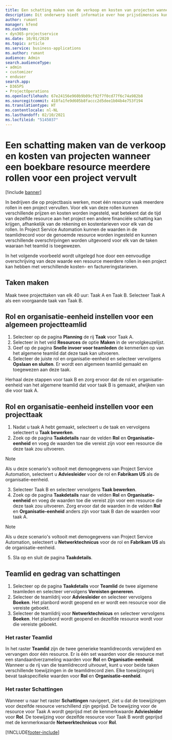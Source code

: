 ```yaml
---
title: Een schatting maken van de verkoop en kosten van projecten wanneer een boekbare resource meerdere rollen voor een project vervult
description: Dit onderwerp biedt informatie over hoe prijsdimensies kunnen worden gebruikt om prijzen en kosten te ondersteunen voor een resource die meerdere rollen in een project vervult.
author: rumant
manager: kfend
ms.custom:
- dyn365-projectservice
ms.date: 10/01/2020
ms.topic: article
ms.service: business-applications
ms.author: rumant
audience: Admin
search.audienceType:
- admin
- customizer
- enduser
search.app:
- D365PS
- ProjectOperations
ms.openlocfilehash: 67e24156e960b9b09cf92f7f0cd77f6c74a982b8
ms.sourcegitcommit: 418fa1fe9d605b8faccc2d5dee1b04b4e753f194
ms.translationtype: HT
ms.contentlocale: nl-NL
ms.lasthandoff: 02/10/2021
ms.locfileid: "5145037"
---
```

# <a name="estimate-project-sales-and-costs-when-a-bookable-resource-fills-multiple-roles-for-a-project"></a>Een schatting maken van de verkoop en kosten van projecten wanneer een boekbare resource meerdere rollen voor een project vervult 

[!include [banner](../includes/psa-now-project-operations.md)]

In bedrijven die op projectbasis werken, moet één resource vaak meerdere rollen in een project vervullen. Voor elk van deze rollen kunnen verschillende prijzen en kosten worden ingesteld, wat betekent dat de tijd van dezelfde resource aan het project een andere financiële schatting kan krijgen, afhankelijk van de rekening en kostentarieven voor elk van de rollen. In Project Service Automation kunnen de waarden in de teamlidrecord voor de genoemde resource worden ingesteld en kunnen verschillende overschrijvingen worden uitgevoerd voor elk van de taken waaraan het teamlid is toegewezen.

In het volgende voorbeeld wordt uitgelegd hoe door een eenvoudige overschrijving van deze waarde een resource meerdere rollen in een project kan hebben met verschillende kosten- en factureringstarieven.

## <a name="create-tasks"></a>Taken maken
Maak twee projecttaken van elk 40 uur: Taak A en Taak B. Selecteer Taak A als een voorgaande taak van Taak B.

## <a name="set-up-role-and-organization-unit-for-a-generic-project-team-member"></a>Rol en organisatie-eenheid instellen voor een algemeen projectteamlid

1. Selecteer op de pagina **Planning** de rij **Taak** voor Taak A. 
2. Selecteer in het veld **Resources** de optie **Maken** in de vervolgkeuzelijst.
3. Geef op de pagina **Snelle invoer voor teamleden** de kenmerken op van het algemene teamlid dat deze taak kan uitvoeren.
4. Selecteer de juiste rol en organisatie-eenheid en selecteer vervolgens **Opslaan en sluiten**. Er wordt een algemeen teamlid gemaakt en toegewezen aan deze taak. 

Herhaal deze stappen voor taak B en zorg ervoor dat de rol en organisatie-eenheid van het algemene teamlid dat voor taak B is gemaakt, afwijken van die voor taak A. 

## <a name="set-up-role-and-organization-unit-for-a-project-task"></a>Rol en organisatie-eenheid instellen voor een projecttaak

1. Nadat u taak A hebt gemaakt, selecteert u de taak en vervolgens selecteert u **Taak bewerken**.
2. Zoek op de pagina **Taakdetails** naar de velden **Rol** en **Organisatie-eenheid** en voeg de waarden toe die vereist zijn voor een resource die deze taak zou uitvoeren. 

  > [!NOTE]
  > Als u deze scenario's voltooit met demogegevens van Project Service Automation, selecteert u **Adviesleider** voor de rol en **Fabrikam US** als de organisatie-eenheid.

3. Selecteer Taak B en selecteer vervolgens **Taak bewerken**.
4. Zoek op de pagina **Taakdetails** naar de velden **Rol** en **Organisatie-eenheid** en voeg de waarden toe die vereist zijn voor een resource die deze taak zou uitvoeren. Zorg ervoor dat de waarden in de velden **Rol** en **Organisatie-eenheid** anders zijn voor taak B dan de waarden voor taak A. 

  > [!NOTE]
  > Als u deze scenario's voltooit met demogegevens van Project Service Automation, selecteert u **Netwerktechnicus** voor de rol en **Fabrikam US** als de organisatie-eenheid.

5. Sla op en sluit de pagina **Taakdetails**. 

## <a name="team-member-and-estimates-behavior"></a>Teamlid en gedrag van schattingen 

1. Selecteer op de pagina **Taakdetails** voor **Teamlid** de twee algemene teamleden en selecteer vervolgens **Vereisten genereren**. 
2. Selecteer de teamlidrij voor **Adviesleider** en selecteer vervolgens **Boeken**. Het planbord wordt geopend en er wordt een resource voor die vereiste geboekt.
3. Selecteer de teamlidrij voor **Netwerktechnicus** en selecteer vervolgens **Boeken**. Het planbord wordt geopend en dezelfde resource wordt voor die vereiste geboekt.

### <a name="team-member-grid"></a>Het raster Teamlid 
In het raster **Teamlid** zijn de twee generieke teamlidrecords verwijderd en vervangen door één resource. Er is één set waarden voor die resource met een standaardverzameling waarden voor **Rol** en **Organisatie-eenheid**.
Wanneer u de rij van die teamlidrecord uitvouwt, kunt u voor beide taken verschillende toewijzingen in de teamlidrecord zien. Elke toewijzingsrij bevat taakspecifieke waarden voor **Rol** en **Organisatie-eenheid**. 

### <a name="estimates-grid"></a>Het raster Schattingen 
Wanneer u naar het raster **Schattingen** navigeert, ziet u dat de toewijzingen voor dezelfde resource verschillend zijn geprijsd.
De toewijzing voor de resource voor Taak A wordt geprijsd met de kenmerkwaarde **Adviesleider** voor **Rol**. De toewijzing voor dezelfde resource voor Taak B wordt geprijsd met de kenmerkwaarde **Netwerktechnicus** voor **Rol**.



[!INCLUDE[footer-include](../includes/footer-banner.md)]